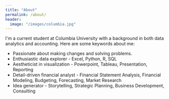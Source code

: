 ```yaml
---
title: "About"
permalink: /about/
header:
  image: "/images/columbia.jpg"
---
```


I'm a current student at Columbia University with a background in both data analytics and accounting. Here are some keywords about me:
* Passionate about making changes and solving problems.
* Enthusiastic data explorer - Excel, Python, R, SQL
* Aestheticist in visualization - Powerpoint, Tableau, Presentation, Reporting
* Detail-driven financial analyst - Financial Statement Analysis, Financial Modeling, Budgeting, Forecasting, Market Research
* Idea generator - Storytelling, Strategic Planning, Business Development, Consulting
